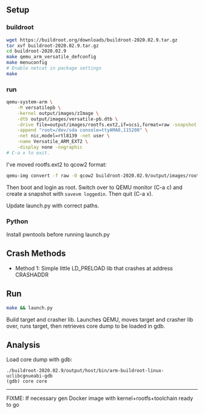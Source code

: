 Setup
-----

### buildroot
```bash
wget https://buildroot.org/downloads/buildroot-2020.02.9.tar.gz
tar xvf buildroot-2020.02.9.tar.gz
cd buildroot-2020.02.9
make qemu_arm_versatile_defconfig
make menuconfig
# Enable netcat in package settings
make
```

### run
```bash
qemu-system-arm \
	-M versatilepb \
	-kernel output/images/zImage \
	-dtb output/images/versatile-pb.dtb \
	-drive file=output/images/rootfs.ext2,if=scsi,format=raw -snapshot \
	-append "root=/dev/sda console=ttyAMA0,115200" \
	-net nic,model=rtl8139 -net user \
	-name Versatile_ARM_EXT2 \
	-display none -nographic
# C-a x to exit.
```

I've moved rootfs.ext2 to qcow2 format:

```bash
qemu-img convert -f raw -O qcow2 buildroot-2020.02.9/output/images/rootfs.ext2 rootfs.qcow2
```

Then boot and login as root. Switch over to QEMU monitor (C-a c) and create
a snapshot with `savevm loggedin`. Then quit (C-a x).

Update launch.py with correct paths.

### Python

Install pwntools before running launch.py

Crash Methods
-------------
- Method 1: Simple little LD_PRELOAD lib that crashes at address CRASHADDR

Run
---

```bash
make && launch.py
```

Build target and crasher lib. Launches QEMU, moves target and crasher lib over,
runs target, then retrieves core dump to be loaded in gdb.

Analysis
--------
Load core dump with gdb:

```
./buildroot-2020.02.9/output/host/bin/arm-buildroot-linux-uclibcgnueabi-gdb
(gdb) core core
```

---

FIXME: If necessary gen Docker image with kernel+rootfs+toolchain ready to go
